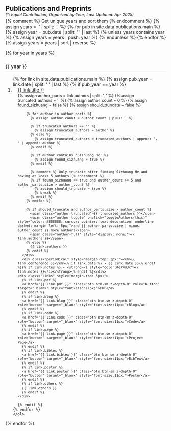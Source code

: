 <h2 id="publications" style="margin: 2px 0px -15px;">Publications and Preprints</h2>
<p style="font-size: 0.9em; margin-top: 15px; margin-bottom: -10px;"><i>(*: Equal Contribution; Organized by Year; Last Updated: Apr 2025)</i></p>

<div class="publications">

{% comment %} Get unique years and sort them {% endcomment %}
{% assign years = '' | split: ',' %}
{% for pub in site.data.publications.main %}
  {% assign year = pub.date | split: ' ' | last %}
  {% unless years contains year %}
    {% assign years = years | push: year %}
  {% endunless %}
{% endfor %}
{% assign years = years | sort | reverse %}

{% for year in years %}
  <div class="year-section">
    <h3 class="year-header" style="font-size: 1.1em; margin: 25px 0 15px 0; font-weight: normal; border-bottom: 1px solid #eee; padding-bottom: 5px;">{{ year }}</h3>
    <ol class="bibliography">
    {% for link in site.data.publications.main %}
      {% assign pub_year = link.date | split: ' ' | last %}
      {% if pub_year == year %}

<li style="margin-bottom: 1em;">
<div class="pub-row">
  <div class="col-sm-12" style="position: relative;padding-right: 15px;padding-left: 15px;">
      <div class="title"><a href="{{ link.pdf }}">{{ link.title }}</a></div>
      <div class="author" style="font-size: 0.9em; margin-top: 2px;">
        {% assign author_parts = link.authors | split: ', ' %}
        {% assign truncated_authors = '' %}
        {% assign author_count = 0 %}
        {% assign found_sizhuang = false %}
        {% assign should_truncate = false %}
        
        {% for author in author_parts %}
          {% assign author_count = author_count | plus: 1 %}
          
          {% if truncated_authors == '' %}
            {% assign truncated_authors = author %}
          {% else %}
            {% assign truncated_authors = truncated_authors | append: ', ' | append: author %}
          {% endif %}
          
          {% if author contains 'Sizhuang He' %}
            {% assign found_sizhuang = true %}
          {% endif %}
          
          {% comment %} Only truncate after finding Sizhuang He and having at least 5 authors {% endcomment %}
          {% if found_sizhuang == true and author_count >= 5 and author_parts.size > author_count %}
            {% assign should_truncate = true %}
            {% break %}
          {% endif %}
        {% endfor %}
        
        {% if should_truncate and author_parts.size > author_count %}
          <span class="author-truncated">{{ truncated_authors }}</span>
          <span class="author-toggle" onclick="toggleAuthors(this)" style="color: #888888; cursor: pointer; text-decoration: underline dashed; margin-left: 5px;">and {{ author_parts.size | minus: author_count }} more authors</span>
          <span class="author-full" style="display: none;">{{ link.authors }}</span>
        {% else %}
          {{ link.authors }}
        {% endif %}
      </div>
      <div class="periodical" style="margin-top: 2px;"><em>{{ link.conference }}</em>{% if link.date %} • {{ link.date }}{% endif %}{% if link.notes %} • <strong><i style="color:#e74d3c">{{ link.notes }}</i></strong>{% endif %}</div>
    <div class="links" style="margin-top: 5px;">
      {% if link.pdf %} 
      <a href="{{ link.pdf }}" class="btn btn-sm z-depth-0" role="button" target="_blank" style="font-size:11px;">PDF</a>
      {% endif %}
      {% if link.blog %} 
      <a href="{{ link.blog }}" class="btn btn-sm z-depth-0" role="button" target="_blank" style="font-size:11px;">Blog</a>
      {% endif %}
      {% if link.code %} 
      <a href="{{ link.code }}" class="btn btn-sm z-depth-0" role="button" target="_blank" style="font-size:11px;">Code</a>
      {% endif %}
      {% if link.page %} 
      <a href="{{ link.page }}" class="btn btn-sm z-depth-0" role="button" target="_blank" style="font-size:11px;">Project Page</a>
      {% endif %}
      {% if link.bibtex %} 
      <a href="{{ link.bibtex }}" class="btn btn-sm z-depth-0" role="button" target="_blank" style="font-size:11px;">BibTex</a>
      {% endif %}
      {% if link.poster %} 
      <a href="{{ link.poster }}" class="btn btn-sm z-depth-0" role="button" target="_blank" style="font-size:11px;">Poster</a>
      {% endif %}
      {% if link.others %} 
      {{ link.others }}
      {% endif %}
    </div>
  </div>
</div>
</li>

      {% endif %}
    {% endfor %}
    </ol>
  </div>
{% endfor %}

</div>
